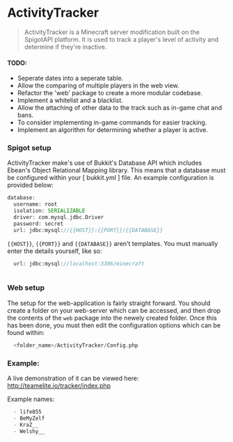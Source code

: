 # ActivityTracker

> ActivityTracker is a Minecraft server modification built on the SpigotAPI platform. It is used to track a player's level of activity and determine if they're inactive.

#### TODO:

- Seperate dates into a seperate table.
- Allow the comparing of multiple players in the web view.
- Refactor the 'web' package to create a more modular codebase.
- Implement a whitelist and a blacklist.
- Allow the attaching of other data to the track such as in-game chat and bans.
- To consider implementing in-game commands for easier tracking.
- Implement an algorithm for determining whether a player is active.

### Spigot setup

ActivityTracker make's use of Bukkit's Database API which includes Ebean's Object Relational Mapping library.
This means that a database must be configured within your [ bukkit.yml ] file.
An example configuration is provided below:
```php
database:
  username: root
  isolation: SERIALIZABLE
  driver: com.mysql.jdbc.Driver
  password: secret
  url: jdbc:mysql://{{HOST}}:{{PORT}}/{{DATABASE}}
```
  `{{HOST}}`, `{{PORT}}` and `{{DATABASE}}` aren't templates. 
  You must manually enter the details yourself, like so:
```php
  url: jdbc:mysql://localhost:3306/minecraft
 
```

### Web setup

The setup for the web-application is fairly straight forward. You should create a folder on your web-server which can be accessed, and then drop the contents of the ```web``` package into the newely created folder.
Once this has been done, you must then edit the configuration options which can be found within:
```php
  <folder_name>/ActivityTracker/Config.php
```

### Example:

A live demonstration of it can be viewed here:
http://teamelite.io/tracker/index.php

Example names:
```php
  - life855
  - BeMyZelf
  - KraZ__
  - Welshy__
```


